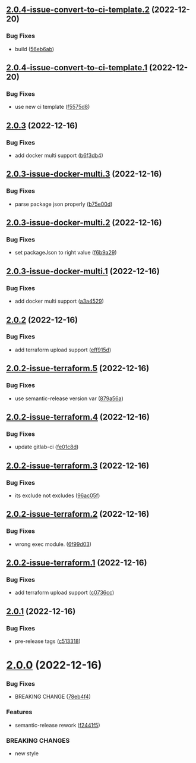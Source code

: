 ## [2.0.4-issue-convert-to-ci-template.2](https://gitlab.com/beepbeepgo/public/libraries/npm/nodejs-semantic-release-config/compare/2.0.4-issue-convert-to-ci-template.1...2.0.4-issue-convert-to-ci-template.2) (2022-12-20)


### Bug Fixes

* build ([56eb6ab](https://gitlab.com/beepbeepgo/public/libraries/npm/nodejs-semantic-release-config/commit/56eb6abf1e8115f96e4f77774af50ecb5de416d6))

## [2.0.4-issue-convert-to-ci-template.1](https://gitlab.com/beepbeepgo/public/libraries/npm/nodejs-semantic-release-config/compare/2.0.3...2.0.4-issue-convert-to-ci-template.1) (2022-12-20)


### Bug Fixes

* use new ci template ([f5575d8](https://gitlab.com/beepbeepgo/public/libraries/npm/nodejs-semantic-release-config/commit/f5575d852e67393fe862a859accbba1f14724ae3))

## [2.0.3](https://gitlab.com/beepbeepgo/public/libraries/npm/nodejs-semantic-release-config/compare/2.0.2...2.0.3) (2022-12-16)


### Bug Fixes

* add docker multi support ([b6f3db4](https://gitlab.com/beepbeepgo/public/libraries/npm/nodejs-semantic-release-config/commit/b6f3db4c22b83338af596c7868f4e015c460b650))

## [2.0.3-issue-docker-multi.3](https://gitlab.com/beepbeepgo/public/libraries/npm/nodejs-semantic-release-config/compare/2.0.3-issue-docker-multi.2...2.0.3-issue-docker-multi.3) (2022-12-16)


### Bug Fixes

* parse package json properly ([b75e00d](https://gitlab.com/beepbeepgo/public/libraries/npm/nodejs-semantic-release-config/commit/b75e00d355b456ba41d6df94a9da522762c88059))

## [2.0.3-issue-docker-multi.2](https://gitlab.com/beepbeepgo/public/libraries/npm/nodejs-semantic-release-config/compare/2.0.3-issue-docker-multi.1...2.0.3-issue-docker-multi.2) (2022-12-16)


### Bug Fixes

* set packageJson to right value ([f6b9a29](https://gitlab.com/beepbeepgo/public/libraries/npm/nodejs-semantic-release-config/commit/f6b9a29c51606e03671a6a19367ac0b4ff8f0f23))

## [2.0.3-issue-docker-multi.1](https://gitlab.com/beepbeepgo/public/libraries/npm/nodejs-semantic-release-config/compare/2.0.2...2.0.3-issue-docker-multi.1) (2022-12-16)


### Bug Fixes

* add docker multi support ([a3a4529](https://gitlab.com/beepbeepgo/public/libraries/npm/nodejs-semantic-release-config/commit/a3a4529f6d16d343e1d6fb7fe5c3bd1ba0d3c714))

## [2.0.2](https://gitlab.com/beepbeepgo/public/libraries/npm/nodejs-semantic-release-config/compare/2.0.1...2.0.2) (2022-12-16)


### Bug Fixes

* add terraform upload support ([eff915d](https://gitlab.com/beepbeepgo/public/libraries/npm/nodejs-semantic-release-config/commit/eff915d744c90529a02c891d8697d30f59750dc9))

## [2.0.2-issue-terraform.5](https://gitlab.com/beepbeepgo/public/libraries/npm/nodejs-semantic-release-config/compare/2.0.2-issue-terraform.4...2.0.2-issue-terraform.5) (2022-12-16)


### Bug Fixes

* use semantic-release version var ([879a56a](https://gitlab.com/beepbeepgo/public/libraries/npm/nodejs-semantic-release-config/commit/879a56a8e049a0749edb7247d3d75d9c5170e813))

## [2.0.2-issue-terraform.4](https://gitlab.com/beepbeepgo/public/libraries/npm/nodejs-semantic-release-config/compare/2.0.2-issue-terraform.3...2.0.2-issue-terraform.4) (2022-12-16)


### Bug Fixes

* update gitlab-ci ([fe01c8d](https://gitlab.com/beepbeepgo/public/libraries/npm/nodejs-semantic-release-config/commit/fe01c8d680e5ebcdf3ed2de677e2554667ec6ef4))

## [2.0.2-issue-terraform.3](https://gitlab.com/beepbeepgo/public/libraries/npm/nodejs-semantic-release-config/compare/2.0.2-issue-terraform.2...2.0.2-issue-terraform.3) (2022-12-16)


### Bug Fixes

* its exclude not excludes ([96ac05f](https://gitlab.com/beepbeepgo/public/libraries/npm/nodejs-semantic-release-config/commit/96ac05f20c44c908c47a13b52feb0cce88866f9e))

## [2.0.2-issue-terraform.2](https://gitlab.com/beepbeepgo/public/libraries/npm/nodejs-semantic-release-config/compare/2.0.2-issue-terraform.1...2.0.2-issue-terraform.2) (2022-12-16)


### Bug Fixes

* wrong exec module. ([6f99d03](https://gitlab.com/beepbeepgo/public/libraries/npm/nodejs-semantic-release-config/commit/6f99d0333a7d251ed43d0b16b91ee5f39be2f2b2))

## [2.0.2-issue-terraform.1](https://gitlab.com/beepbeepgo/public/libraries/npm/nodejs-semantic-release-config/compare/2.0.1...2.0.2-issue-terraform.1) (2022-12-16)


### Bug Fixes

* add terraform upload support ([c0736cc](https://gitlab.com/beepbeepgo/public/libraries/npm/nodejs-semantic-release-config/commit/c0736cc7589810aa00475eab5746b99949682ba5))

## [2.0.1](https://gitlab.com/beepbeepgo/public/libraries/npm/nodejs-semantic-release-config/compare/2.0.0...2.0.1) (2022-12-16)


### Bug Fixes

* pre-release tags ([c513318](https://gitlab.com/beepbeepgo/public/libraries/npm/nodejs-semantic-release-config/commit/c5133180710ef14e750262cd51256b45211de156))

# [2.0.0](https://gitlab.com/beepbeepgo/public/libraries/npm/nodejs-semantic-release-config/compare/1.0.5...2.0.0) (2022-12-16)


### Bug Fixes

* BREAKING CHANGE ([78eb4f4](https://gitlab.com/beepbeepgo/public/libraries/npm/nodejs-semantic-release-config/commit/78eb4f4c81f026406acf5795eae94fefd34bce0c))


### Features

* semantic-release rework ([f2441f5](https://gitlab.com/beepbeepgo/public/libraries/npm/nodejs-semantic-release-config/commit/f2441f51139cffee2bad876b24561b9472ab031c))


### BREAKING CHANGES

* new style
